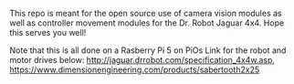 This repo is meant for the open source use of camera vision modules as well as controller movement modules for the Dr. Robot Jaguar 4x4. 
Hope this serves you well!


Note that this is all done on a Rasberry Pi 5 on PiOs
Link for the robot and motor drives below:
http://jaguar.drrobot.com/specification_4x4w.asp,
 https://www.dimensionengineering.com/products/sabertooth2x25
